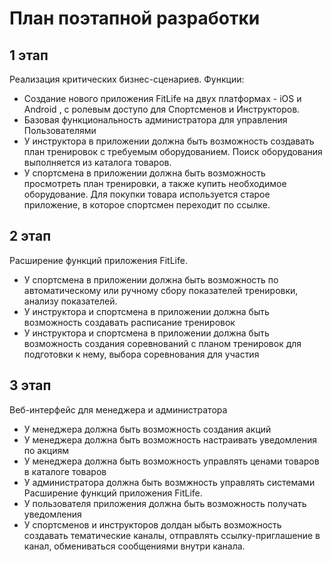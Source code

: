 # План поэтапной разработки
## 1 этап
Реализация критических бизнес-сценариев.
Функции:
* Создание нового приложения FitLife на двух платформах - iOS и Android , с ролевым доступо для Спортсменов и Инструкторов.
* Базовая функциональность администратора для управления Пользователями
* У инструктора в приложении должна быть возможность создавать план тренировок с требуемым оборудованием. Поиск оборудования выполняется из каталога товаров.
* У спортсмена в приложении должна быть возможность просмотреть план тренировки, а также купить необходимое оборудование. Для покупки товара используется старое приложение, в которое спортсмен переходит по ссылке.

## 2 этап 
Расширение функций приложения FitLife.
* У спортсмена в приложении должна быть возможность по автоматическому или ручному сбору показателей тренировки, анализу показателей.
* У инструктора и спортсмена в приложении должна быть возможность создавать расписание тренировок
* У инструктора и спортсмена в приложении должна быть возможность создания соревнований с планом тренировок для подготовки к нему, выбора соревнования для участия

## 3 этап 
Веб-интерфейс для менеджера и администратора
* У менеджера должна быть возможность создания акций
* У менеджера должна быть возможность настраивать уведомления по акциям
* У менеджера должна быть возможность управлять ценами товаров в каталоге товаров
* У администратора должна быть возмжность управлять системами
Расширение функций приложения FitLife.
* У пользователя приложения должна быть возможность получать уведомления
* У спортсменов и инструкторов долдан ыбыть возможность создавать тематические каналы, отправлять ссылку-приглашение в канал, обмениваться сообщениями внутри канала.
